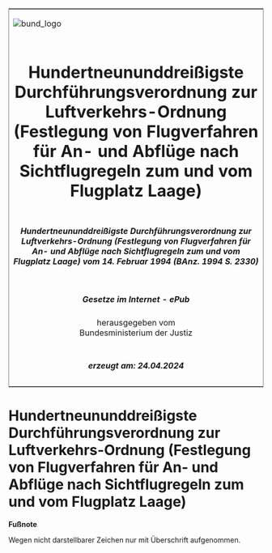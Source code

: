 <span id="DECKBLATT.html"></span>

<table border="0" frame="border" width="100%">

<tr valign="top">

<td align="left">

![bund\_logo](BfJ_2021_Web_de_de.gif)

</td>

<td align="right">

 

</td>

</tr>

<tr align="center" valign="middle">

<td colspan="2">

# Hundertneununddreißigste Durchführungsverordnung zur Luftverkehrs-Ordnung (Festlegung von Flugverfahren für An- und Abflüge nach Sichtflugregeln zum und vom Flugplatz Laage)

</td>

</tr>

<tr align="center" valign="middle">

<td colspan="2">

##### Hundertneununddreißigste Durchführungsverordnung zur Luftverkehrs-Ordnung (Festlegung von Flugverfahren für An- und Abflüge nach Sichtflugregeln zum und vom Flugplatz Laage) vom 14. Februar 1994 (BAnz. 1994 S. 2330)

</td>

</tr>

<tr align="center" valign="middle">

<td colspan="2">

  
  

##### Gesetze im Internet - ePub  
  
herausgegeben vom  
Bundesministerium der Justiz

</td>

</tr>

<tr align="center" valign="bottom">

<td colspan="2">

  
  

##### erzeugt am: 24.04.2024

</td>

</tr>

</table>

<span id="BJNR504820994.html"></span>

# Hundertneununddreißigste Durchführungsverordnung zur Luftverkehrs-Ordnung (Festlegung von Flugverfahren für An- und Abflüge nach Sichtflugregeln zum und vom Flugplatz Laage)

<div>

  
**Fußnote**

<div class="jnhtml">

<div>

<div class="jurAbsatz">

Wegen nicht darstellbarer Zeichen nur mit Überschrift aufgenommen.

</div>

</div>

</div>

</div>

